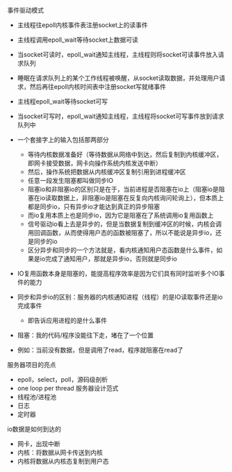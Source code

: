事件驱动模式

- 主线程往epoll内核事件表注册socket上的读事件



- 主线程调用epoll_wait等待socket上数据可读
- 当socket可读时，epoll_wait通知主线程，主线程则将socket可读事件放入请求队列
- 睡眠在请求队列上的某个工作线程被唤醒，从socket读取数据，并处理用户请求，然后再往epoll内核时间表中注册socket写就绪事件



- 主线程epoll_wait等待socket可写
- 当socket可写时，epoll_wait通知主线程，主线程将socket可写事件放到请求队列中



- 一个套接字上的输入包括那两部分
  - 等待内核数据准备好（等待数据从网络中到达，然后复制到内核缓冲区，即网卡接受数据，网卡向操作系统内核发送中断）
  - 然后，操作系统把数据从内核缓冲区复制引用到进程缓冲区
  - 任意一段发生阻塞都叫做同步IO
  - 阻塞io和非阻塞io的区别只是在于，当前进程是否阻塞在io上（阻塞io是阻塞在io读取数据上，非阻塞io是阻塞在反复向内核询问轮询上），但本质上都是同步io，只有异步io才能达到真正的异步阻塞
  - 而io复用本质上也是同步io，因为它是阻塞在了系统调用io复用函数上
  - 信号驱动io看上去是异步的，但是当数据复制到缓冲区的时候，内核会调用回调函数，从而使得用户态的函数被阻塞了，所以不能说是异步io，还是同步的io
  - 区分异步和同步的一个方法就是，看内核通知用户态函数是什么事件，如果是io完成了通知用户，那就是异步io，否则就是同步io





- IO复用函数本身是阻塞的，能提高程序效率是因为它们具有同时监听多个IO事件的能力



- 同步和异步io的区别：服务器的内核通知进程（线程）的是IO读取事件还是io完成事件
  - 即告诉应用进程的是什么事件



- 阻塞：我的代码/程序没能往下走，堵在了一个位置
- 例如：当前没有数据，但是调用了read，程序就阻塞在read了



服务器项目的亮点

- epoll，select，poll，源码级剖析
- one loop per thread 服务器设计范式
- 线程池/进程池
- 日志
- 定时器



io数据是如何到达的

- 网卡，出现中断
- 内核：将数据从网卡传送到内核
- 内核将数据从内核态复制到用户态



